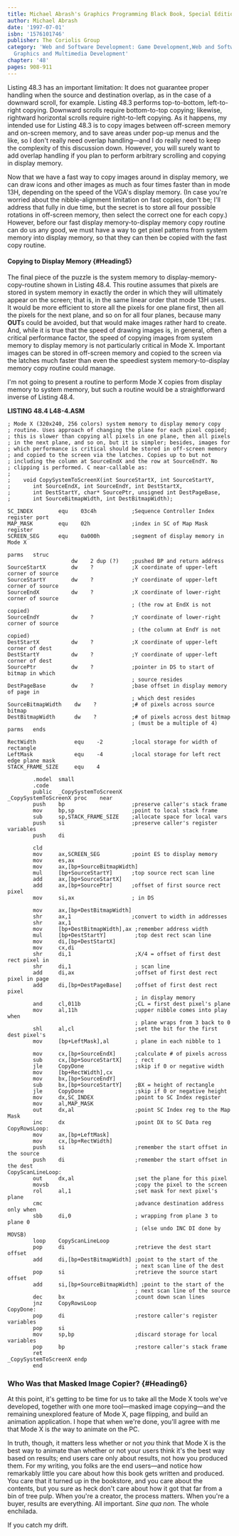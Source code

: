 ```yaml
---
title: Michael Abrash's Graphics Programming Black Book, Special Edition
author: Michael Abrash
date: '1997-07-01'
isbn: '1576101746'
publisher: The Coriolis Group
category: 'Web and Software Development: Game Development,Web and Software Development:
  Graphics and Multimedia Development'
chapter: '48'
pages: 908-911
---
```


Listing 48.3 has an important limitation: It does not guarantee proper
handling when the source and destination overlap, as in the case of a
downward scroll, for example. Listing 48.3 performs top-to-bottom,
left-to-right copying. Downward scrolls require bottom-to-top copying;
likewise, rightward horizontal scrolls require right-to-left copying. As
it happens, my intended use for Listing 48.3 is to copy images between
off-screen memory and on-screen memory, and to save areas under pop-up
menus and the like, so I don't really need overlap handling—and I do
really need to keep the complexity of this discussion down. However, you
will surely want to add overlap handling if you plan to perform
arbitrary scrolling and copying in display memory.

Now that we have a fast way to copy images around in display memory, we
can draw icons and other images as much as four times faster than in
mode 13H, depending on the speed of the VGA's display memory. (In case
you're worried about the nibble-alignment limitation on fast copies,
don't be; I'll address that fully in due time, but the secret is to
store all four possible rotations in off-screen memory, then select the
correct one for each copy.) However, before our fast display
memory-to-display memory copy routine can do us any good, we must have a
way to get pixel patterns from system memory into display memory, so
that they can then be copied with the fast copy routine.

#### Copying to Display Memory {#Heading5}

The final piece of the puzzle is the system memory to
display-memory-copy-routine shown in Listing 48.4. This routine assumes
that pixels are stored in system memory in exactly the order in which
they will ultimately appear on the screen; that is, in the same linear
order that mode 13H uses. It would be more efficient to store all the
pixels for one plane first, then all the pixels for the next plane, and
so on for all four planes, because many **OUT**s could be avoided, but
that would make images rather hard to create. And, while it is true that
the speed of drawing images is, in general, often a critical performance
factor, the speed of copying images from system memory to display memory
is not particularly critical in Mode X. Important images can be stored
in off-screen memory and copied to the screen via the latches much
faster than even the speediest system memory-to-display memory copy
routine could manage.

I'm not going to present a routine to perform Mode X copies from display
memory to system memory, but such a routine would be a straightforward
inverse of Listing 48.4.

**LISTING 48.4 L48-4.ASM**

    ; Mode X (320x240, 256 colors) system memory to display memory copy
    ; routine. Uses approach of changing the plane for each pixel copied;
    ; this is slower than copying all pixels in one plane, then all pixels
    ; in the next plane, and so on, but it is simpler; besides, images for
    ; which performance is critical should be stored in off-screen memory
    ; and copied to the screen via the latches. Copies up to but not
    ; including the column at SourceEndX and the row at SourceEndY. No
    ; clipping is performed. C near-callable as:
    ;
    ;    void CopySystemToScreenX(int SourceStartX, int SourceStartY,
    ;       int SourceEndX, int SourceEndY, int DestStartX,
    ;       int DestStartY, char* SourcePtr, unsigned int DestPageBase,
    ;       int SourceBitmapWidth, int DestBitmapWidth);

    SC_INDEX        equ    03c4h           ;Sequence Controller Index register port
    MAP_MASK        equ    02h             ;index in SC of Map Mask register
    SCREEN_SEG      equ    0a000h          ;segment of display memory in Mode X

    parms   struc
                        dw    2 dup (?)    ;pushed BP and return address
    SourceStartX        dw    ?            ;X coordinate of upper-left corner of source
    SourceStartY        dw    ?            ;Y coordinate of upper-left corner of source
    SourceEndX          dw    ?            ;X coordinate of lower-right corner of source
                                           ; (the row at EndX is not copied)
    SourceEndY          dw    ?            ;Y coordinate of lower-right corner of source
                                           ; (the column at EndY is not copied)
    DestStartX          dw    ?            ;X coordinate of upper-left corner of dest
    DestStartY          dw    ?            ;Y coordinate of upper-left corner of dest
    SourcePtr           dw    ?            ;pointer in DS to start of bitmap in which
                                           ; source resides
    DestPageBase        dw    ?            ;base offset in display memory of page in
                                           ; which dest resides
    SourceBitmapWidth    dw    ?           ;# of pixels across source bitmap
    DestBitmapWidth      dw    ?           ;# of pixels across dest bitmap
                                           ; (must be a multiple of 4)
    parms   ends

    RectWidth            equ    -2         ;local storage for width of rectangle
    LeftMask             equ    -4         ;local storage for left rect edge plane mask
    STACK_FRAME_SIZE     equ    4

            .model  small
            .code
            public  _CopySystemToScreenX
    _CopySystemToScreenX proc    near
            push    bp                     ;preserve caller's stack frame
            mov     bp,sp                  ;point to local stack frame
            sub     sp,STACK_FRAME_SIZE    ;allocate space for local vars
            push    si                     ;preserve caller's register variables
            push    di

            cld
            mov     ax,SCREEN_SEG          ;point ES to display memory
            mov     es,ax
            mov     ax,[bp+SourceBitmapWidth]
            mul     [bp+SourceStartY]      ;top source rect scan line
            add     ax,[bp+SourceStartX]
            add     ax,[bp+SourcePtr]      ;offset of first source rect pixel
            mov     si,ax                  ; in DS
            
            mov     ax,[bp+DestBitmapWidth]
            shr     ax,1                   ;convert to width in addresses
            shr     ax,1
            mov     [bp+DestBitmapWidth],ax ;remember address width
            mul     [bp+DestStartY]         ;top dest rect scan line
            mov     di,[bp+DestStartX]
            mov     cx,di
            shr     di,1                    ;X/4 = offset of first dest rect pixel in
            shr     di,1                    ; scan line
            add     di,ax                   ;offset of first dest rect pixel in page
            add     di,[bp+DestPageBase]    ;offset of first dest rect pixel
                                            ; in display memory
            and     cl,011b                 ;CL = first dest pixel's plane
            mov     al,11h                  ;upper nibble comes into play when 
                                            ; plane wraps from 3 back to 0
            shl     al,cl                   ;set the bit for the first dest pixel's 
            mov     [bp+LeftMask],al        ; plane in each nibble to 1

            mov     cx,[bp+SourceEndX]      ;calculate # of pixels across
            sub     cx,[bp+SourceStartX]    ; rect
            jle     CopyDone                ;skip if 0 or negative width
            mov     [bp+RectWidth],cx
            mov     bx,[bp+SourceEndY]
            sub     bx,[bp+SourceStartY]    ;BX = height of rectangle
            jle     CopyDone                ;skip if 0 or negative height
            mov     dx,SC_INDEX             ;point to SC Index register
            mov     al,MAP_MASK
            out     dx,al                   ;point SC Index reg to the Map Mask
            inc     dx                      ;point DX to SC Data reg
    CopyRowsLoop:
            mov     ax,[bp+LeftMask]
            mov     cx,[bp+RectWidth]
            push    si                      ;remember the start offset in the source
            push    di                      ;remember the start offset in the dest
    CopyScanLineLoop:
            out     dx,al                   ;set the plane for this pixel
            movsb                           ;copy the pixel to the screen
            rol     al,1                    ;set mask for next pixel's plane
            cmc                             ;advance destination address only when
            sbb     di,0                    ; wrapping from plane 3 to plane 0
                                            ; (else undo INC DI done by MOVSB)
            loop    CopyScanLineLoop
            pop     di                      ;retrieve the dest start offset
            add     di,[bp+DestBitmapWidth] ;point to the start of the
                                            ; next scan line of the dest
            pop     si                      ;retrieve the source start offset
            add     si,[bp+SourceBitmapWidth] ;point to the start of the
                                            ; next scan line of the source
            dec     bx                      ;count down scan lines
            jnz     CopyRowsLoop
    CopyDone:
            pop     di                      ;restore caller's register variables
            pop     si
            mov     sp,bp                   ;discard storage for local variables
            pop     bp                      ;restore caller's stack frame
            ret
    _CopySystemToScreenX endp
            end

### Who Was that Masked Image Copier? {#Heading6}

At this point, it's getting to be time for us to take all the Mode X
tools we've developed, together with one more tool—masked image
copying—and the remaining unexplored feature of Mode X, page flipping,
and build an animation application. I hope that when we're done, you'll
agree with me that Mode X is *the* way to animate on the PC.

In truth, though, it matters less whether or not *you* think that Mode X
is the best way to animate than whether or not your users think it's the
best way based on results; end users care only about results, not how
you produced them. For my writing, you folks are the end users—and
notice how remarkably little you care about how this book gets written
and produced. You care that it turned up in the bookstore, and you care
about the contents, but you sure as heck don't care about how it got
that far from a bin of tree pulp. When you're a creator, the process
matters. When you're a buyer, results are everything. All important.
*Sine qua non.* The whole enchilada.

If you catch my drift.
